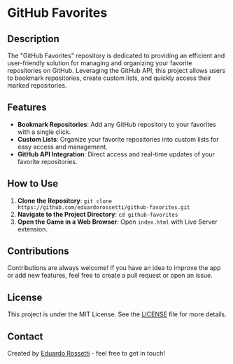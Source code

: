 # GitHub Favorites

## Description
The "GitHub Favorites" repository is dedicated to providing an efficient and user-friendly solution for managing and organizing your favorite repositories on GitHub. Leveraging the GitHub API, this project allows users to bookmark repositories, create custom lists, and quickly access their marked repositories.

## Features
- **Bookmark Repositories**: Add any GitHub repository to your favorites with a single click.
- **Custom Lists**: Organize your favorite repositories into custom lists for easy access and management.
- **GitHub API Integration**: Direct access and real-time updates of your favorite repositories.

## How to Use
1. **Clone the Repository**: `git clone https://github.com/eduardorossetti/github-favorites.git`
2. **Navigate to the Project Directory**: `cd github-favorites`
3. **Open the Game in a Web Browser**: Open `index.html` with Live Server extension.

## Contributions
Contributions are always welcome! If you have an idea to improve the app or add new features, feel free to create a pull request or open an issue.

## License
This project is under the MIT License. See the [LICENSE](LICENSE) file for more details.

## Contact
Created by [Eduardo Rossetti](https://github.com/eduardorossetti) - feel free to get in touch!
